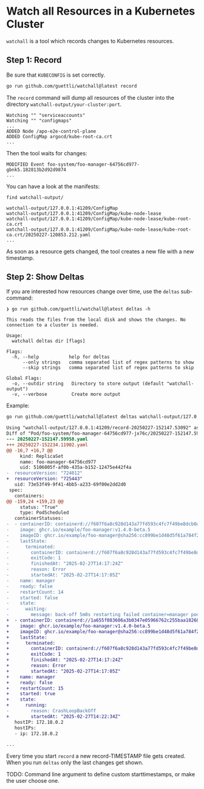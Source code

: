 # Watch all Resources in a Kubernetes Cluster

`watchall` is a tool which records changes to Kubernetes resources.

## Step 1: Record

Be sure that `KUBECONFIG` is set correctly.

```bash
go run github.com/guettli/watchall@latest record
```

The `record` command will dump all resources of the cluster into the directory
`watchall-output/your-cluster:port`.

```log
Watching "" "serviceaccounts"
Watching "" "configmaps"
...
ADDED Node /apo-e2e-control-plane
ADDED ConfigMap argocd/kube-root-ca.crt
...
```

Then the tool waits for changes:

```log
MODIFIED Event foo-system/foo-manager-64756cd977-gbnk5.182813b2d92d9874
...
```

You can have a look at the manifests:

```log
find watchall-output/

watchall-output/127.0.0.1:41209/ConfigMap
watchall-output/127.0.0.1:41209/ConfigMap/kube-node-lease
watchall-output/127.0.0.1:41209/ConfigMap/kube-node-lease/kube-root-ca.crt
watchall-output/127.0.0.1:41209/ConfigMap/kube-node-lease/kube-root-ca.crt/20250227-120853.212.yaml
...
```

As soon as a resource gets changed, the tool creates a new file with a new timestamp.

## Step 2: Show Deltas

If you are interested how resources change over time, use the `deltas` sub-command:

```text
❯ go run github.com/guettli/watchall@latest deltas -h

This reads the files from the local disk and shows the changes. No connection to a cluster is needed.

Usage:
  watchall deltas dir [flags]

Flags:
  -h, --help           help for deltas
      --only strings   comma separated list of regex patterns to show
      --skip strings   comma separated list of regex patterns to skip

Global Flags:
  -o, --outdir string   Directory to store output (default "watchall-output")
  -v, --verbose         Create more output
```

Example:

```sh
go run github.com/guettli/watchall@latest deltas watchall-output/127.0.0.1:41209/
```

```diff
Using "watchall-output/127.0.0.1:41209/record-20250227-152147.53092" as start timestamp
Diff of "Pod/foo-system/foo-manager-64756cd977-jx76c/20250227-152147.59958.yaml" "20250227-152234.11902.yaml"
--- 20250227-152147.59958.yaml
+++ 20250227-152234.11902.yaml
@@ -16,7 +16,7 @@
     kind: ReplicaSet
     name: foo-manager-64756cd977
     uid: 5106005f-af0b-435a-b152-12475e442f4a
-  resourceVersion: "724012"
+  resourceVersion: "725443"
   uid: 73e53f49-9f41-4bb5-a233-69f00e2dd2d0
 spec:
   containers:
@@ -159,24 +159,23 @@
     status: "True"
     type: PodScheduled
   containerStatuses:
-  - containerID: containerd://f607f6a8c928d143a77fd593c4fc7f49be8dcb0a8e7fc73b4cfc06da9b90ff00
-    image: ghcr.io/example/foo-manager:v1.4.0-beta.5
-    imageID: ghcr.io/example/foo-manager@sha256:cc899be1d48d5f61a784f240a4db63302d546a401929dda3fd46528e3e535e6e
-    lastState:
-      terminated:
-        containerID: containerd://f607f6a8c928d143a77fd593c4fc7f49be8dcb0a8e7fc73b4cfc06da9b90ff00
-        exitCode: 1
-        finishedAt: "2025-02-27T14:17:24Z"
-        reason: Error
-        startedAt: "2025-02-27T14:17:05Z"
-    name: manager
-    ready: false
-    restartCount: 14
-    started: false
-    state:
-      waiting:
-        message: back-off 5m0s restarting failed container=manager pod=foo-manager-64756cd977-jx76c_foo-system(73e53f49-9f41-4bb5-a233-69f00e2dd2d0)
+  - containerID: containerd://1a655f083606a3b0347e05966762c255baa1826842b58369b00bce543571c3a7
+    image: ghcr.io/example/foo-manager:v1.4.0-beta.5
+    imageID: ghcr.io/example/foo-manager@sha256:cc899be1d48d5f61a784f240a4db63302d546a401929dda3fd46528e3e535e6e
+    lastState:
+      terminated:
+        containerID: containerd://f607f6a8c928d143a77fd593c4fc7f49be8dcb0a8e7fc73b4cfc06da9b90ff00
+        exitCode: 1
+        finishedAt: "2025-02-27T14:17:24Z"
+        reason: Error
+        startedAt: "2025-02-27T14:17:05Z"
+    name: manager
+    ready: false
+    restartCount: 15
+    started: true
+    state:
+      running:
-        reason: CrashLoopBackOff
+        startedAt: "2025-02-27T14:22:34Z"
   hostIP: 172.18.0.2
   hostIPs:
   - ip: 172.18.0.2

...
```

Every time you start `record` a new record-TIMESTAMP file gets created. When you run `deltas` only
the last changes get shown.

TODO: Command line argument to define custom starttimestamps, or make the user choose one.
